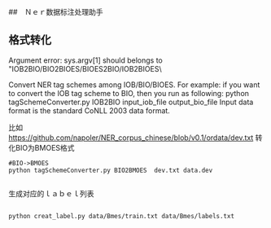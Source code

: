 ##　Ｎｅｒ数据标注处理助手


## 格式转化

Argument error: sys.argv[1] should belongs to \"IOB2BIO/BIO2BIOES/BIOES2BIO/IOB2BIOES\


Convert NER tag schemes among IOB/BIO/BIOES.
        For example: if you want to convert the IOB tag scheme to BIO, then you run as following:
            python tagSchemeConverter.py IOB2BIO input_iob_file output_bio_file
        Input data format is the standard CoNLL 2003 data format.


比如
https://github.com/napoler/NER_corpus_chinese/blob/v0.1/ordata/dev.txt
转化BIO为BMOES格式

```
#BIO->BMOES
python tagSchemeConverter.py BIO2BMOES  dev.txt data.dev


```

生成对应的ｌａｂｅｌ列表

```

python creat_label.py data/Bmes/train.txt data/Bmes/labels.txt

```